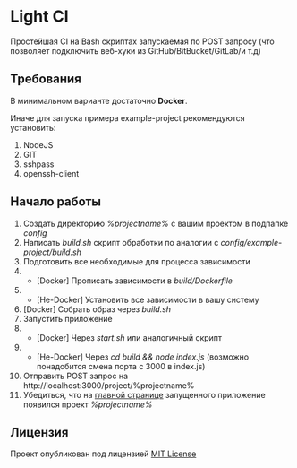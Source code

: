 # Light CI

Простейшая CI на Bash скриптах запускаемая по POST запросу (что позволяет подключить веб-хуки из GitHub/BitBucket/GitLab/и т.д)

## Требования

В минимальном варианте достаточно **Docker**.

Иначе для запуска примера example-project рекомендуются установить:
1. NodeJS
2. GIT
3. sshpass
4. openssh-client

## Начало работы

1. Создать директорию *%projectname%* с вашим проектом в подпапке *config*
2. Написать *build.sh* скрипт обработки по аналогии с *config/example-project/build.sh*
3. Подготовить все необходимые для процесса зависимости
3. - [Docker] Прописать зависимости в *build/Dockerfile*
3. - [Не-Docker] Установить все зависимости в вашу систему
4. [Docker] Собрать образ через *build.sh*
5. Запустить приложение
5. - [Docker] Через *start.sh* или аналогичный скрипт
5. - [Не-Docker] Через *cd build && node index.js* (возможно понадобится смена порта с 3000 в index.js)
6. Отправить POST запрос на http://localhost:3000/project/%projectname%
7. Убедиться, что на [главной странице](http://localhost:3000/) запущенного приложение появился проект *%projectname%*

## Лицензия

Проект опубликован под лицензией [MIT License](LICENSE)